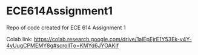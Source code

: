 # ECE614Assignment1
Repo of code created for ECE 614 Assignment 1

Colab link: https://colab.research.google.com/drive/1alEpEjrE1Y53Ek-v4Y-4yUugCPMEMY8g#scrollTo=KMYd6JYOAKif 
